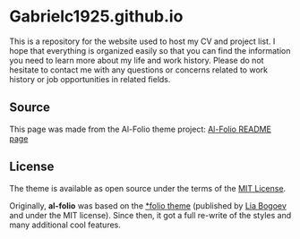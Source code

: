 # Gabrielc1925.github.io

This is a repository for the website used to host my CV and project list. I hope that everything is organized easily so that you can find the information you need to learn more about my life and work history. Please do not hesitate to contact me with any questions or concerns related to work history or job opportunities in related fields.

## Source

This page was made from the Al-Folio theme project: [Al-Folio README page](https://github.com/alshedivat/al-folio/blob/master/README.md)

## License

The theme is available as open source under the terms of the [MIT License](https://github.com/alshedivat/al-folio/blob/master/LICENSE).

Originally, **al-folio** was based on the [\*folio theme](https://github.com/bogoli/-folio) (published by [Lia Bogoev](https://liabogoev.com) and under the MIT license). Since then, it got a full re-write of the styles and many additional cool features.
